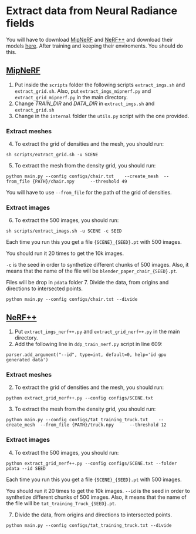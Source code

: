 # Extract data from Neural Radiance fields
You will have to download [MipNeRF](https://github.com/google/mipnerf) and [NeRF++](https://github.com/Kai-46/nerfplusplus) and download their models [here](https://drive.google.com/drive/folders/1bqp7a-ipvPkFIu5II7xDN0UFoZscToCW?usp=share_link).
After training and keeping their enviroments. You should do this.

## [MipNeRF](https://github.com/google/mipnerf)
1. Put inside the <code>scripts</code> folder the following scripts <code>extract_imgs.sh</code> and <code>extract_grid.sh</code>. 
  Also, put <code>extract_imgs_mipnerf.py</code> and <code>extract_grid_mipnerf.py</code> in the main directory.
2. Change *TRAIN_DIR* and *DATA_DIR* in <code>extract_imgs.sh</code> and <code>extract_grid.sh</code>
3. Change in the <code>internal</code> folder the <code>utils.py</code> script with the one provided.

### Extract meshes
4. To extract the grid of densities and the mesh, you should run:
```
sh scripts/extract_grid.sh -u SCENE
```
5. To extract the mesh from the density grid, you should run:
```
python main.py --config configs/chair.txt    --create_mesh  --from_file {PATH}/chair.npy      --threshold 49 
```
  You will have to use <code>--from_file</code> for the path of the grid of densities.
### Extract images
6. To extract the 500 images, you should run:
```
sh scripts/extract_imags.sh -u SCENE -c SEED
```
  Each time you run this you get a file <code>{SCENE}_{SEED}.pt</code> with 500 images.
  
  You should run it 20 times to get the 10k images.
  
  <code>-c</code> is the seed in order to synthetize different chunks of 500 images. Also, it means that the name of the file will be <code>blender_paper_chair_{SEED}.pt</code>.
  
  Files will be drop in <code>pdata</code> folder
7. Divide the data, from origins and directions to intersected points.
```
python main.py --config configs/chair.txt --divide
```

## [NeRF++](https://github.com/Kai-46/nerfplusplus)
1. Put <code>extract_imgs_nerf++.py</code> and <code>extract_grid_nerf++.py</code> in the main directory.
2. Add the following line in <code>ddp_train_nerf.py</code> script in line 609:
```
parser.add_argument("--id", type=int, default=0, help='id gpu generated data')
```
### Extract meshes
2. To extract the grid of densities and the mesh, you should run:
```
python extract_grid_nerf++.py --config configs/SCENE.txt 
```
3. To extract the mesh from the density grid, you should run:
```
python main.py --config configs/tat_training_truck.txt    --create_mesh  --from_file {PATH}/truck.npy      --threshold 12 
```
### Extract images
4. To extract the 500 images, you should run:
```
python extract_grid_nerf++.py --config configs/SCENE.txt --folder pdata --id SEED
```
  Each time you run this you get a file <code>{SCENE}_{SEED}.pt</code> with 500 images.
  
  You should run it 20 times to get the 10k images.
 <code>--id</code> is the seed in order to synthetize different chunks of 500 images. Also, it means that the name of the file will be <code>tat_training_Truck_{SEED}.pt</code>.

7. Divide the data, from origins and directions to intersected points.
```
python main.py --config configs/tat_training_truck.txt --divide
```